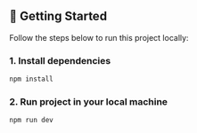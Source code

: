 ## 🚀 Getting Started

Follow the steps below to run this project locally:

### 1. Install dependencies

```bash
npm install
```

### 2. Run project in your local machine

```bash
npm run dev
```
